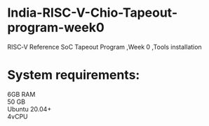 # India-RISC-V-Chio-Tapeout-program-week0
RISC‑V Reference SoC Tapeout Program ,Week 0 ,Tools installation 
# System requirements:
6GB RAM <br/> 
50 GB<br/>
Ubuntu 20.04+ <br/>
4vCPU
